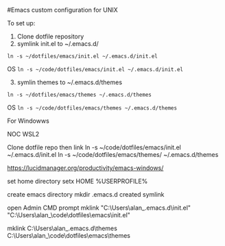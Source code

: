 #Emacs custom configuration for UNIX

To set up:
1. Clone dotfile repository
2. symlink init.el to ~/.emacs.d/

```ln -s ~/dotfiles/emacs/init.el ~/.emacs.d/init.el```


OS
```ln -s ~/code/dotfiles/emacs/init.el ~/.emacs.d/init.el```

3. symlin themes to ~/.emacs.d/themes

```ln -s ~/dotfiles/emacs/themes ~/.emacs.d/themes```


OS
```ln -s ~/code/dotfiles/emacs/themes ~/.emacs.d/themes```



For Windowws

NOC WSL2

Clone dotfile repo then link
ln -s ~/code/dotfiles/emacs/init.el ~/.emacs.d/init.el
ln -s ~/code/dotfiles/emacs/themes/ ~/.emacs.d/themes


https://lucidmanager.org/productivity/emacs-windows/

set home directory 
setx HOME %USERPROFILE%

create emacs directory
mkdir .emacs.d
created symlink 

open Admin CMD prompt
mklink "C:\Users\alan_\.emacs.d\init.el" "C:\Users\alan_\code\dotfiles\emacs\init.el"

mklink C:\Users\alan_\.emacs.d\themes C:\Users\alan_\code\dotfiles\emacs\themes

